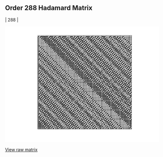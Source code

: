 ## Order 288 Hadamard Matrix

| 288 |

<img src="288.png" class="img-responsive" alt=""> 

[View raw matrix](order288.txt)
